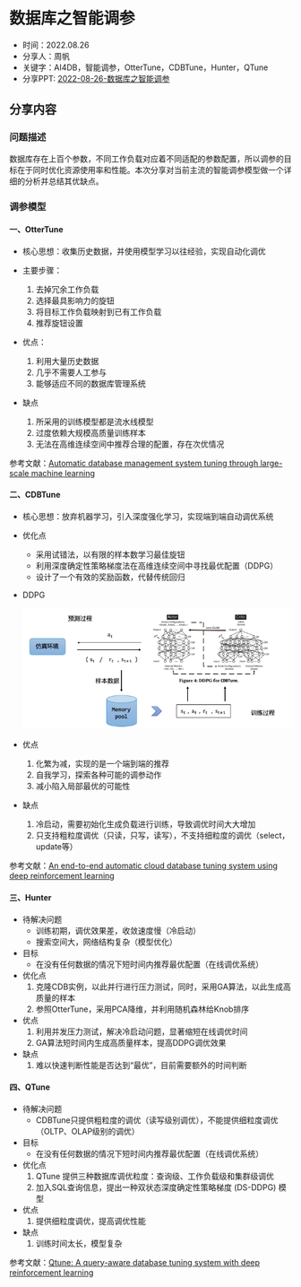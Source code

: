 # 数据库之智能调参

- 时间：2022.08.26
- 分享人：周帆
- 关键字：AI4DB，智能调参，OtterTune，CDBTune，Hunter，QTune
- 分享PPT: [2022-08-26-数据库之智能调参](./slides/2022-08-26-数据库之智能调参.pdf)

## 分享内容

### 问题描述

数据库存在上百个参数，不同工作负载对应着不同适配的参数配置，所以调参的目标在于同时优化资源使用率和性能。本次分享对当前主流的智能调参模型做一个详细的分析并总结其优缺点。

### 调参模型

#### 一、OtterTune

- 核心思想：收集历史数据，并使用模型学习以往经验，实现自动化调优
- 主要步骤：
  1. 去掉冗余工作负载
  2. 选择最具影响力的旋钮
  3. 将目标工作负载映射到已有工作负载
  4. 推荐旋钮设置

- 优点：
  1. 利用大量历史数据
  2. 几乎不需要人工参与
  3. 能够适应不同的数据库管理系统

- 缺点
  1. 所采用的训练模型都是流水线模型
  2. 过度依赖大规模高质量训练样本
  3. 无法在高维连续空间中推荐合理的配置，存在次优情况

参考文献：[Automatic database management system tuning through large-scale machine learning](https://dl.acm.org/doi/pdf/10.1145/3035918.3064029)

#### 二、CDBTune

- 核心思想：放弃机器学习，引入深度强化学习，实现端到端自动调优系统

- 优化点
  - 采用试错法，以有限的样本数学习最佳旋钮
  - 利用深度确定性策略梯度法在高维连续空间中寻找最优配置（DDPG）
  - 设计了一个有效的奖励函数，代替传统回归
  
- DDPG
  
  <img src="./imgs/DDPG.png" alt="DDPG" style="zoom:100%;" />

- 优点
  1. 化繁为减，实现的是一个端到端的推荐
  2. 自我学习，探索各种可能的调参动作
  3. 减小陷入局部最优的可能性
- 缺点
  1. 冷启动，需要初始化生成负载进行训练，导致调优时间大大增加
  2. 只支持粗粒度调优（只读，只写，读写），不支持细粒度的调优（select，update等）

参考文献：[An end-to-end automatic cloud database tuning system using deep reinforcement learning](https://dbgroup.cs.tsinghua.edu.cn/ligl/papers/sigmod19-cdbtune.pdf)

#### 三、Hunter

- 待解决问题
  - 训练初期，调优效果差，收敛速度慢（冷启动）
  - 搜索空间大，网络结构复杂（模型优化）
- 目标
  - 在没有任何数据的情况下短时间内推荐最优配置（在线调优系统）
- 优化点
  1. 克隆CDB实例，以此并行进行压力测试，同时，采用GA算法，以此生成高质量的样本
  1. 参照OtterTune，采用PCA降维，并利用随机森林给Knob排序
- 优点
  1. 利用并发压力测试，解决冷启动问题，显著缩短在线调优时间
  2. GA算法短时间内生成高质量样本，提高DDPG调优效果
- 缺点
  1. 难以快速判断性能是否达到“最优”，目前需要额外的时间判断

#### 四、QTune

- 待解决问题
  - CDBTune只提供粗粒度的调优（读写级别调优），不能提供细粒度调优（OLTP、OLAP级别的调优）
- 目标
  - 在没有任何数据的情况下短时间内推荐最优配置（在线调优系统）
- 优化点
  1. QTune 提供三种数据库调优粒度：查询级、工作负载级和集群级调优
  2. 加入SQL查询信息，提出一种双状态深度确定性策略梯度 (DS-DDPG) 模型
- 优点
  1. 提供细粒度调优，提高调优性能
- 缺点
  1. 训练时间太长，模型复杂

参考文献：[Qtune: A query-aware database tuning system with deep reinforcement learning](https://www.cl.cam.ac.uk/~ey204/teaching/ACS/R244_2020_2021/papers/li_VLDB_2019.pdf)

